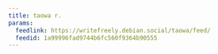 ```yaml
---
title: taowa r.
params:
  feedlink: https://writefreely.debian.social/taowa/feed/
  feedid: 1a99996fad9744b6fc560f9364b90555
---
```

